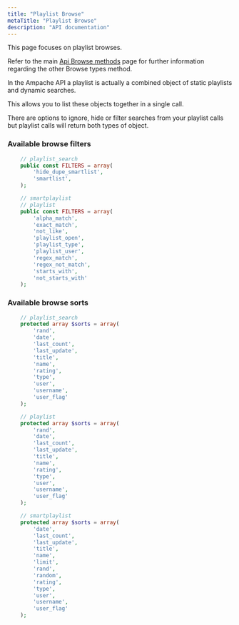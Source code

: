 ```yaml
---
title: "Playlist Browse"
metaTitle: "Playlist Browse"
description: "API documentation"
---
```


This page focuses on playlist browses.

Refer to the main [Api Browse methods](https://ampache.org/api/api-browse) page for further information regarding the other Browse types method.

In the Ampache API a playlist is actually a combined object of static playlists and dynamic searches.

This allows you to list these objects together in a single call.

There are options to ignore, hide or filter searches from your playlist calls but playlist calls will return both types of object.

### Available browse filters

```PHP
    // playlist_search
    public const FILTERS = array(
        'hide_dupe_smartlist',
        'smartlist',
    );

    // smartplaylist
    // playlist
    public const FILTERS = array(
        'alpha_match',
        'exact_match',
        'not_like',
        'playlist_open',
        'playlist_type',
        'playlist_user',
        'regex_match',
        'regex_not_match',
        'starts_with',
        'not_starts_with'
    );
```

### Available browse sorts

```PHP
    // playlist_search
    protected array $sorts = array(
        'rand',
        'date',
        'last_count',
        'last_update',
        'title',
        'name',
        'rating',
        'type',
        'user',
        'username',
        'user_flag'
    );

    // playlist
    protected array $sorts = array(
        'rand',
        'date',
        'last_count',
        'last_update',
        'title',
        'name',
        'rating',
        'type',
        'user',
        'username',
        'user_flag'
    );

    // smartplaylist
    protected array $sorts = array(
        'date',
        'last_count',
        'last_update',
        'title',
        'name',
        'limit',
        'rand',
        'random',
        'rating',
        'type',
        'user',
        'username',
        'user_flag'
    );
```
